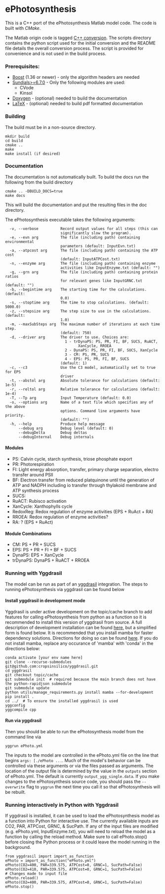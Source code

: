 # ePhotosynthesis

This is a C++ port of the ePhotosynthesis Matlab model code. The code is built with
*CMake*.

The Matlab origin code is tagged [C++ conversion](https://github.com/cropsinsilico/ePhotosynthesis/releases/tag/1.0.0). The scripts
directory contains the python script used for the initial conversion and the README file details the overall conversion process.
The script is provided for convenience and is not used in the build process.

### Prerequisites:
- [Boost](https://www.boost.org/) (1.36 or newer) - only the algorithm headers are needed
- [Sundials>=6.7.0](https://computing.llnl.gov/projects/sundials) - Only the following modules are used:
  - CVode
  - Kinsol
- [Doxygen](https://www.doxygen.nl/index.html) - (optional) needed to build the documentation
- [LaTeX](https://www.latex-project.org/) - (optional) needed to build pdf formatted documentation

### Building
The build must be in a non-source directory.
```
mkdir build
cd build
cmake ..
make
make install (if desired)
```

### Documentation
The documentation is not automatically built. To build the docs run the following from the build directory
```
cmake .. -DBUILD_DOCS=true
make docs
```

This will build the documentation and put the resulting files in the doc directory.

The ePhotosynthesis executable takes the following arguments:
```
  -v, --verbose          Record output values for all steps (this can
                         significantly slow the program).
  -e, --evn arg          The file (including path) containing environmental
                         parameters (default: InputEvn.txt)
  -a, --atpcost arg      The file (including path) containing the ATP cost
                         (default: InputATPCost.txt)
  -n, --enzyme arg       The file (including path) containing enzyme
                         activities like InputEnzyme.txt (default: "")
  -g, --grn arg          The file (including path) containing protein ratios
                         for relevant genes like InputGRNC.txt (default: "")
  -b, --begintime arg    The starting time for the calculations. (default:
                         0.0)
  -s, --stoptime arg     The time to stop calculations. (default: 5000.0)
  -z, --stepsize arg     The step size to use in the calculations. (default:
                         1.0)
  -m, --maxSubSteps arg  The maximum number of iterations at each time step.
                         (default: 750)
  -d, --driver arg       The driver to use. Choices are:                     
                           1 - trDynaPS: PS, PR, FI, BF, SUCS, RuACT,        
                                 XanCycle, RROEA                             
                           2 - DynaPS: PS, PR, FI, BF, SUCS, XanCycle        
                           3 - CM: PS, PR, SUCS                              
                           4 - EPS: PS, PR, FI, BF, SUCS                    
                         (default: 1)
  -c, --c3               Use the C3 model, automatically set to true for EPS
                         driver
  -t, --abstol arg       Absolute tolerance for calculations (default: 1e-5)
  -r, --reltol arg       Relative tolerance for calculations (default: 1e-4)
  -T, --Tp arg           Input Temperature (default: 0.0)
  -o, --options arg      Name of a text file which specifies any of the above
                         options. Command line arguments have priority.
                         (default: "")
  -h, --help             Produce help message
      --debug arg        Debug level (default: 0)
      --debugDelta       Debug deltas
      --debugInternal    Debug internals
```

#### Modules

- PS: Calvin cycle, starch synthesis, triose phosphate export
- PR: Photorespiration
- FI: Light energy absorption, transfer, primary charge separation, electro transfer around PSII
- BF: Electron transfer from reduced platquinone until the generation of ATP and NADPH including io transfer through thylakoid membrane and ATP synthesis process
- SUCS: 
- RuACT: Rubisco activation
- XanCycle: Xanthophylls cycle
- RedoxReg: Redox regulation of enzyme activities (EPS + RuAct + RA)
- RROEA: Redox regulation of enzyme activities?
- RA: ? (EPS + RuAct)

#### Module Combinations
- CM: PS + PR + SUCS
- EPS: PS + PR + FI + BF + SUCS
- DynaPS: EPS + XanCycle
- trDynaPS: DynaPS + RuACT + RROEA

### Running with Yggdrasil

The model can be run as part of an [yggdrasil](https://github.com/cropsinsilico/yggdrasil) integration. The steps to running ePhotosynthesis via yggdrasil can be found below

#### Install yggdrasil in development mode

Yggdrasil is under active development on the topic/cache branch to add features for calling ePhotosynthesis from python as a function so it is recommended to install this version of yggdrasil from source. A full description of development installation can be found [here](https://cropsinsilico.github.io/yggdrasil/development/general.html#dev-env-rst), but a simplified form is found below. It is recommended that you install mamba for faster dependency solutions. Directions for doing so can be found [here](https://mamba.readthedocs.io/en/latest/installation/mamba-installation.html). If you do not install mamba, replace any occurance of 'mamba' with 'conda' in the directions below:

```
conda activate [your env name here]
git clone --recurse-submodules git@github.com:cropsinsilico/yggdrasil.git
cd yggdrasil
git checkout topic/cache
git submodule init  # required because the main branch does not have the python-rapidjson submodule
git submodule update
python utils/manage_requirements.py install mamba --for-development
pip install .
cd ../  # To ensure the installed yggdrasil is used
yggconfig
yggcompile cpp
```

#### Run via yggdrasil

Then you should be able to run the ePhotosynthesis model from the command line via

```
yggrun ePhoto.yml
```

The inputs to the model are controlled in the ePhoto.yml file on the line that begins `args: [./ePhoto ...`. Much of the model's behavior can be controlled via these arguments or via the files passed as arguments. The location of the output file is determined by the value in the `outputs` section of ePhoto.yml. The default is currently `output_ygg_single.data`. If you make changes to the ePhotosynthesis source code, you should pass the `--overwrite` flag to `yggrun` the next time you call it so that ePhotosynthesis will be rebuilt.

### Running interactively in Python with Yggdrasil

If yggdrasil is installed, it can be used to load the ePhotosynthesis model as a function into Python for interactive use. The currently available inputs are CO2, PAR, ATPCost, GRNC, & SucPath. If any of the input files are modified (e.g. ePhoto.yml, InputEnzyme.txt), you will need to reload the model as a function by calling the reload method.
Make sure to call ePhoto.stop() before closing the Python process or it could leave the model running in the background.
```
from yggdrasil import import_as_function
ePhoto = import_as_function("ePhoto.yml")
ePhoto(CO2=400, PAR=339.575, ATPCost=0, GRNC=1, SucPath=False)
ePhoto(CO2=410, PAR=339.575, ATPCost=0, GRNC=1, SucPath=False)
# Changes made to input file
ePhoto.reload()
ePhoto(CO2=400, PAR=339.575, ATPCost=0, GRNC=1, SucPath=False)
ePhoto.stop()
```
